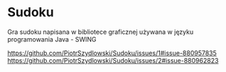 # Sudoku

Gra sudoku napisana w bibliotece graficznej używana w języku programowania Java - SWING

https://github.com/PiotrSzydlowski/Sudoku/issues/1#issue-880957835
https://github.com/PiotrSzydlowski/Sudoku/issues/2#issue-880962823
